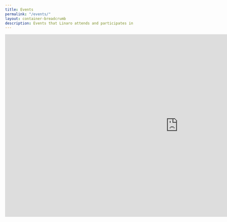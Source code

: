 ```yaml
---
title: Events
permalink: "/events/"
layout: container-breadcrumb
description: Events that Linaro attends and participates in
---
```


<iframe src="https://www.google.com/calendar/embed?height=600&amp;wkst=1&amp;bgcolor=%23ffffff&amp;src=linaro.org_57i79nkmucufvn4rpm2mldkkeo%40group.calendar.google.com&amp;color=%23875509&amp;ctz=Europe%2FLondon" style=" border-width:0 " width="1140" height="600" frameborder="0" scrolling="no"></iframe>